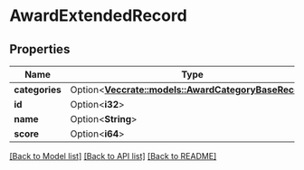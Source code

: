 # AwardExtendedRecord

## Properties

Name | Type | Description | Notes
------------ | ------------- | ------------- | -------------
**categories** | Option<[**Vec<crate::models::AwardCategoryBaseRecord>**](AwardCategoryBaseRecord.md)> |  | [optional]
**id** | Option<**i32**> |  | [optional]
**name** | Option<**String**> |  | [optional]
**score** | Option<**i64**> |  | [optional]

[[Back to Model list]](../README.md#documentation-for-models) [[Back to API list]](../README.md#documentation-for-api-endpoints) [[Back to README]](../README.md)


